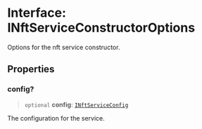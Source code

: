 # Interface: INftServiceConstructorOptions

Options for the nft service constructor.

## Properties

### config?

> `optional` **config**: [`INftServiceConfig`](INftServiceConfig.md)

The configuration for the service.
